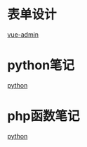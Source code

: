 # 表单设计
[vue-admin](https://yangsphp.github.io/vue-admin/)

# python笔记
[python](https://yangsphp.github.io/python)

# php函数笔记
[python](https://yangsphp.github.io/js)
